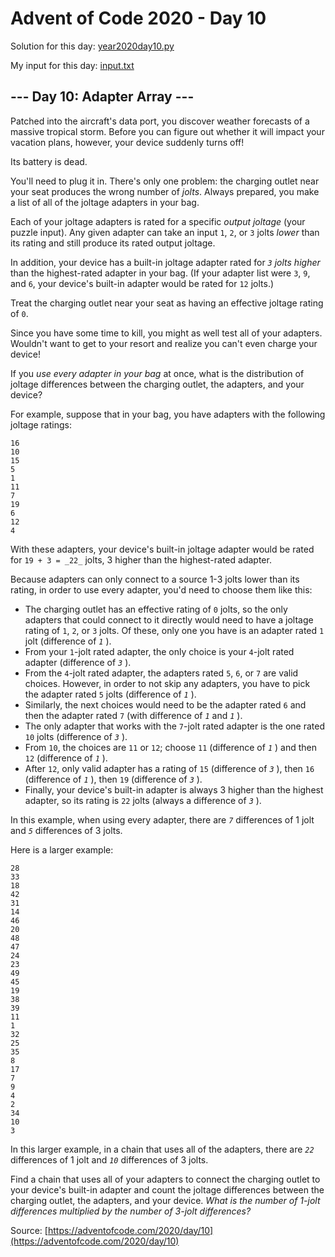 # Advent of Code 2020 - Day 10

Solution for this day: [year2020day10.py](year2020day10.py)

My input for this day: [input.txt](input.txt)

## \--- Day 10: Adapter Array ---

Patched into the aircraft's data port, you discover weather forecasts of a
massive tropical storm. Before you can figure out whether it will impact your
vacation plans, however, your device suddenly turns off!

Its battery is dead.

You'll need to plug it in. There's only one problem: the charging outlet near
your seat produces the wrong number of _jolts_. Always prepared, you make a
list of all of the joltage adapters in your bag.

Each of your joltage adapters is rated for a specific _output joltage_ (your
puzzle input). Any given adapter can take an input `1`, `2`, or `3` jolts
_lower_ than its rating and still produce its rated output joltage.

In addition, your device has a built-in joltage adapter rated for _`3` jolts
higher_ than the highest-rated adapter in your bag. (If your adapter list were
`3`, `9`, and `6`, your device's built-in adapter would be rated for `12`
jolts.)

Treat the charging outlet near your seat as having an effective joltage rating
of `0`.

Since you have some time to kill, you might as well test all of your adapters.
Wouldn't want to get to your resort and realize you can't even charge your
device!

If you _use every adapter in your bag_ at once, what is the distribution of
joltage differences between the charging outlet, the adapters, and your
device?

For example, suppose that in your bag, you have adapters with the following
joltage ratings:

    
    
    16
    10
    15
    5
    1
    11
    7
    19
    6
    12
    4
    

With these adapters, your device's built-in joltage adapter would be rated for
`19 + 3 = _22_` jolts, 3 higher than the highest-rated adapter.

Because adapters can only connect to a source 1-3 jolts lower than its rating,
in order to use every adapter, you'd need to choose them like this:

  * The charging outlet has an effective rating of `0` jolts, so the only adapters that could connect to it directly would need to have a joltage rating of `1`, `2`, or `3` jolts. Of these, only one you have is an adapter rated `1` jolt (difference of _`1`_ ).
  * From your `1`-jolt rated adapter, the only choice is your `4`-jolt rated adapter (difference of _`3`_ ).
  * From the `4`-jolt rated adapter, the adapters rated `5`, `6`, or `7` are valid choices. However, in order to not skip any adapters, you have to pick the adapter rated `5` jolts (difference of _`1`_ ).
  * Similarly, the next choices would need to be the adapter rated `6` and then the adapter rated `7` (with difference of _`1`_ and _`1`_ ).
  * The only adapter that works with the `7`-jolt rated adapter is the one rated `10` jolts (difference of _`3`_ ).
  * From `10`, the choices are `11` or `12`; choose `11` (difference of _`1`_ ) and then `12` (difference of _`1`_ ).
  * After `12`, only valid adapter has a rating of `15` (difference of _`3`_ ), then `16` (difference of _`1`_ ), then `19` (difference of _`3`_ ).
  * Finally, your device's built-in adapter is always 3 higher than the highest adapter, so its rating is `22` jolts (always a difference of _`3`_ ).

In this example, when using every adapter, there are _`7`_ differences of 1
jolt and _`5`_ differences of 3 jolts.

Here is a larger example:

    
    
    28
    33
    18
    42
    31
    14
    46
    20
    48
    47
    24
    23
    49
    45
    19
    38
    39
    11
    1
    32
    25
    35
    8
    17
    7
    9
    4
    2
    34
    10
    3
    

In this larger example, in a chain that uses all of the adapters, there are
_`22`_ differences of 1 jolt and _`10`_ differences of 3 jolts.

Find a chain that uses all of your adapters to connect the charging outlet to
your device's built-in adapter and count the joltage differences between the
charging outlet, the adapters, and your device. _What is the number of 1-jolt
differences multiplied by the number of 3-jolt differences?_



Source: [https://adventofcode.com/2020/day/10](https://adventofcode.com/2020/day/10)
